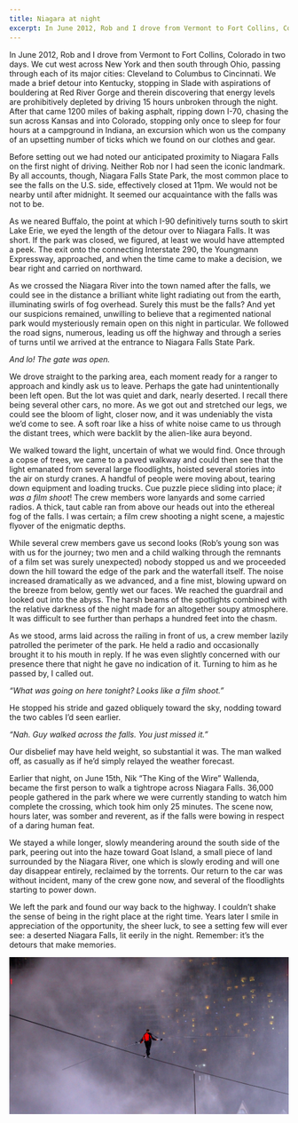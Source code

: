 ```yaml
---
title: Niagara at night
excerpt: In June 2012, Rob and I drove from Vermont to Fort Collins, Colorado in two days.
---
```


In June 2012, Rob and I drove from Vermont to Fort Collins, Colorado in two days. We cut west across New York and then south through Ohio, passing through each of its major cities: Cleveland to Columbus to Cincinnati. We made a brief detour into Kentucky, stopping in Slade with aspirations of bouldering at Red River Gorge and therein discovering that energy levels are prohibitively depleted by driving 15 hours unbroken through the night. After that came 1200 miles of baking asphalt, ripping down I-70, chasing the sun across Kansas and into Colorado, stopping only once to sleep for four hours at a campground in Indiana, an excursion which won us the company of an upsetting number of ticks which we found on our clothes and gear.

Before setting out we had noted our anticipated proximity to Niagara Falls on the first night of driving. Neither Rob nor I had seen the iconic landmark. By all accounts, though, Niagara Falls State Park, the most common place to see the falls on the U.S. side, effectively closed at 11pm. We would not be nearby until after midnight. It seemed our acquaintance with the falls was not to be.

As we neared Buffalo, the point at which I-90 definitively turns south to skirt Lake Erie, we eyed the length of the detour over to Niagara Falls. It was short. If the park was closed, we figured, at least we would have attempted a peek. The exit onto the connecting Interstate 290, the Youngmann Expressway, approached, and when the time came to make a decision, we bear right and carried on
northward.

As we crossed the Niagara River into the town named after the falls, we could see in the distance a brilliant white light radiating out from the earth, illuminating swirls of fog overhead. Surely this must be the falls? And yet our suspicions remained, unwilling to believe that a regimented national park would mysteriously remain open on this night in particular. We followed the road signs, numerous, leading us off the highway and through a series of turns until we arrived at the entrance to Niagara Falls State Park.

_And lo! The gate was open._

We drove straight to the parking area, each moment ready for a ranger to approach and kindly ask us to leave. Perhaps the gate had unintentionally been left open. But the lot was quiet and dark, nearly deserted. I recall there being several other cars, no more. As we got out and stretched our legs, we could see the bloom of light, closer now, and it was undeniably the vista we’d come to see. A soft roar like a hiss of white noise came to us through the distant trees, which were backlit by the alien-like aura beyond.

We walked toward the light, uncertain of what we would find. Once through a copse of trees, we came to a paved walkway and could then see that the light emanated from several large floodlights, hoisted several stories into the air on sturdy cranes. A handful of people were moving about, tearing down equipment and loading trucks. Cue puzzle piece sliding into place; _it was a film shoot_! The crew members wore lanyards and some carried radios. A thick, taut cable ran from above our heads out into the ethereal fog of the falls. I was certain; a film crew shooting a night scene, a majestic flyover of the enigmatic depths.

While several crew members gave us second looks (Rob’s young son was with us for the journey; two men and a child walking through the remnants of a film set was surely unexpected) nobody stopped us and we proceeded down the hill toward the edge of the park and the waterfall itself. The noise increased dramatically as we advanced, and a fine mist, blowing upward on the breeze from below, gently wet our faces. We reached the guardrail and looked out into the abyss. The harsh beams of the spotlights combined with the relative darkness of the night made for an altogether soupy atmosphere. It was difficult to see further than perhaps a hundred feet into the chasm.

As we stood, arms laid across the railing in front of us, a crew member lazily patrolled the perimeter of the park. He held a radio and occasionally brought it to his mouth in reply. If he was even slightly concerned with our presence there that night he gave no indication of it. Turning to him as he passed by, I called out.

_“What was going on here tonight? Looks like a film shoot.”_

He stopped his stride and gazed obliquely toward the sky, nodding toward the two cables I’d seen earlier.

_“Nah. Guy walked across the falls. You just missed it.”_

Our disbelief may have held weight, so substantial it was. The man walked off, as casually as if he’d simply relayed the weather forecast.

Earlier that night, on June 15th, Nik “The King of the Wire” Wallenda, became the first person to walk a tightrope across Niagara Falls. 36,000 people gathered in the park where we were currently standing to watch him complete the crossing, which took him only 25 minutes. The scene now, hours later, was somber and reverent, as if the falls were bowing in respect of a daring human feat.

We stayed a while longer, slowly meandering around the south side of the park, peering out into the haze toward Goat Island, a small piece of land surrounded by the Niagara River, one which is slowly eroding and will one day disappear entirely, reclaimed by the torrents. Our return to the car was without incident, many of the crew gone now, and several of the floodlights starting to power
down.

We left the park and found our way back to the highway. I couldn’t shake the sense of being in the right place at the right time. Years later I smile in appreciation of the opportunity, the sheer luck, to see a setting few will ever see: a deserted Niagara Falls, lit eerily in the night. Remember: it’s the detours that make memories.

![the walker](../images/essays/niagara.jpg)

